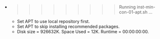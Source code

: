 * >>>>>>>>> Running inst-min-con-01-apt.sh ...
  * Set APT to use local repository first.
  * Set APT to skip installing recommended packages.
  * Disk size = 926632K. Space Used = 12K. Runtime = 00:00:00:00.
